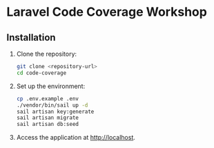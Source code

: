 # Laravel Code Coverage Workshop

## Installation

1. Clone the repository:

    ```bash
    git clone <repository-url>
    cd code-coverage
    ```

2. Set up the environment:

    ```bash
    cp .env.example .env
    ./vendor/bin/sail up -d
    sail artisan key:generate
    sail artisan migrate
    sail artisan db:seed
    ```

3. Access the application at [http://localhost](http://localhost).
